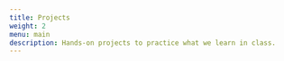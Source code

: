 ```yaml
---
title: Projects
weight: 2
menu: main
description: Hands-on projects to practice what we learn in class.
---
```

